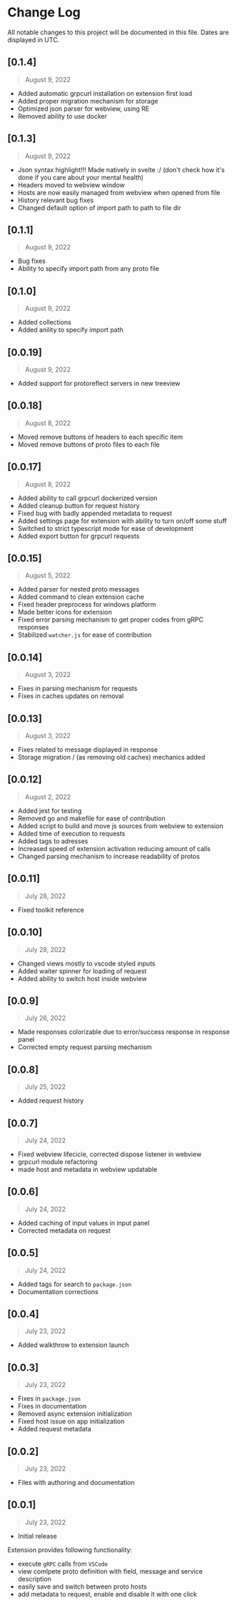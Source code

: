 # Change Log

All notable changes to this project will be documented in this file. Dates are displayed in UTC.

## [0.1.4]

> August 9, 2022

- Added automatic grpcurl installation on extension first load
- Added proper migration mechanism for storage
- Optimized json parser for webview, using RE
- Removed ability to use docker

## [0.1.3]

> August 9, 2022

- Json syntax highlight!!! Made natively in svelte :/ (don't check how it's done
  if you care about your mental health)
- Headers moved to webview window
- Hosts are now easily managed from webview when opened from file
- History relevant bug fixes
- Changed default option of import path to path to file dir

## [0.1.1]

> August 9, 2022

- Bug fixes
- Ability to specify import path from any proto file

## [0.1.0]

> August 9, 2022

- Added collections
- Added anility to specify import path

## [0.0.19]

> August 9, 2022

- Added support for protoreflect servers in new treeview

## [0.0.18]

> August 8, 2022

- Moved remove buttons of headers to each specific item
- Moved remove buttons of proto files to each file

## [0.0.17]

> August 8, 2022

- Added ability to call grpcurl dockerized version
- Added cleanup button for request history
- Fixed bug with badly appended metadata to request
- Added settings page for extension with ability to turn on/off some stuff
- Switched to strict typescript mode for ease of development
- Added export button for grpcurl requests

## [0.0.15]

> August 5, 2022

- Added parser for nested proto messages
- Added command to clean extension cache
- Fixed header preprocess for windows platform
- Made better icons for extension
- Fixed error parsing mechanism to get proper codes from gRPC responses
- Stabilized `watcher.js` for ease of contribution

## [0.0.14]

> August 3, 2022

- Fixes in parsing mechanism for requests
- Fixes in caches updates on removal

## [0.0.13]

> August 3, 2022

- Fixes related to message displayed in response
- Storage migration / (as removing old caches) mechanics added

## [0.0.12]

> August 2, 2022

- Added jest for testing
- Removed go and makefile for ease of contribution
- Added script to build and move js sources from webview to extension
- Added time of execution to requests
- Added tags to adresses
- Increased speed of extension activation reducing amount of calls
- Changed parsing mechanism to increase readability of protos

## [0.0.11]

> July 28, 2022

- Fixed toolkit reference

## [0.0.10]

> July 28, 2022

- Changed views mostly to vscode styled inputs
- Added waiter spinner for loading of request
- Added ability to switch host inside webview

## [0.0.9]

> July 26, 2022

- Made responses colorizable due to error/success response in response panel
- Corrected empty request parsing mechanism

## [0.0.8]

> July 25, 2022

- Added request history

## [0.0.7]

> July 24, 2022

- Fixed webview lifecicle, corrected dispose listener in webview
- grpcurl module refactoring
- made host and metadata in webview updatable

## [0.0.6]

> July 24, 2022

- Added caching of input values in input panel
- Corrected metadata on request

## [0.0.5]

> July 24, 2022

- Added tags for search to `package.json`
- Documentation corrections

## [0.0.4]

> July 23, 2022

- Added walkthrow to extension launch

## [0.0.3]

> July 23, 2022

- Fixes in `package.json`
- Fixes in documentation
- Removed async extension initialization
- Fixed host issue on app initialization
- Added request metadata

## [0.0.2]

> July 23, 2022

- Files with authoring and documentation

## [0.0.1]

> July 23, 2022

- Initial release

Extension provides following functionality:

- execute `gRPC` calls from `VSCode`
- view comlpete proto definition with field, message and service description
- easily save and switch between proto hosts
- add metadata to request, enable and disable it with one click
